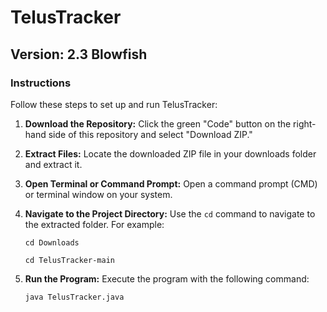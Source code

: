 # TelusTracker 
## Version: 2.3 Blowfish

### Instructions

Follow these steps to set up and run TelusTracker:

1. **Download the Repository:**
   Click the green "Code" button on the right-hand side of this repository and select "Download ZIP."
   
2. **Extract Files:**
   Locate the downloaded ZIP file in your downloads folder and extract it.
   
3. **Open Terminal or Command Prompt:**
   Open a command prompt (CMD) or terminal window on your system.
   
4. **Navigate to the Project Directory:**
   Use the `cd` command to navigate to the extracted folder. For example:
     ```
     cd Downloads
     ```

     ```
     cd TelusTracker-main
     ```
   
5. **Run the Program:**
   Execute the program with the following command:
     ```
     java TelusTracker.java
     ```
